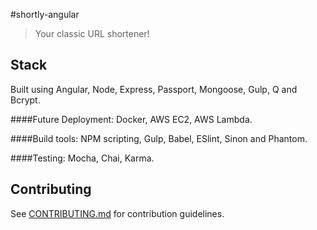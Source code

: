 #shortly-angular

  > Your classic URL shortener! 
  
## Stack

Built using Angular, Node, Express, Passport, Mongoose, Gulp, Q and Bcrypt. 

####Future Deployment:
Docker, AWS EC2, AWS Lambda.

####Build tools: 
NPM scripting, Gulp, Babel, ESlint, Sinon and Phantom.

####Testing:
Mocha, Chai, Karma.

## Contributing

See [CONTRIBUTING.md](CONTRIBUTING.md) for contribution guidelines.
